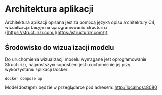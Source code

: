# Architektura aplikacji

Architektura aplikacji opisana jest za pomocą języka opisu architektury C4, wizualizacja bazyje na oprogramowaniu structurizr ([https://structurizr.com/](https://structurizr.com/)).

## Środowisko do wizualizacji modelu

Do uruchomienia wizualizacji modelu wymagane jest oprogramowanie Structurizr, najprostszym soposbem jest uruchomienie jej przy wykorzystaniu aplikacji Docker:

`docker compose up`

Model dostępny będzie w przeglądarce pod adresem: [http://localhost:8080](http://localhost:8080)
